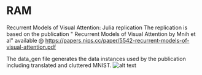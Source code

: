 # RAM
Recurrent Models of Visual Attention: Julia replication
The replication is based on the publication " Recurrent Models of Visual Attention by Mnih et al" available @ https://papers.nips.cc/paper/5542-recurrent-models-of-visual-attention.pdf

The data_gen file generates the data instances used by the publication including translated and cluttered MNIST.
![alt text](ahnaflodhi/RAM/blob/master/RM-images/MNIST60C.png?raw=true "Cluttered 60 x 60 MNIST")
